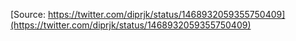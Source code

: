 [Source: https://twitter.com/diprjk/status/1468932059355750409](https://twitter.com/diprjk/status/1468932059355750409)